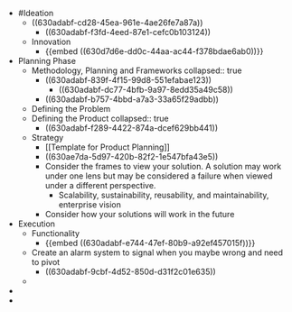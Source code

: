- #Ideation
	- ((630adabf-cd28-45ea-961e-4ae26fe7a87a))
		- ((630adabf-f3fd-4eed-87e1-cefc0b103124))
	- Innovation
		- {{embed ((630d7d6e-dd0c-44aa-ac44-f378bdae6ab0))}}
- Planning Phase
	- Methodology, Planning and Frameworks
	  collapsed:: true
		- ((630adabf-839f-4f15-99d8-551efabae123))
			- ((630adabf-dc77-4bfb-9a97-8edd35a49c58))
		- ((630adabf-b757-4bbd-a7a3-33a65f29adbb))
	- Defining the Problem
	- Defining the Product
	  collapsed:: true
		- ((630adabf-f289-4422-874a-dcef629bb441))
	- Strategy
		- [[Template for Product Planning]]
		- ((630ae7da-5d97-420b-82f2-1e547bfa43e5))
		- Consider the frames to view your solution. A solution may work under one lens but may be considered a failure when viewed under a different perspective.
			- Scalability, sustainability, reusability, and maintainability, enterprise vision
		- Consider how your solutions will work in the future
- Execution
	- Functionality
		- {{embed ((630adabf-e744-47ef-80b9-a92ef457015f))}}
	- Create an alarm system to signal when you maybe wrong and need to pivot
		- ((630adabf-9cbf-4d52-850d-d31f2c01e635))
	-
-
-